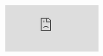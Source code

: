 <iframe frameborder="0" src="https://v.qq.com/txp/iframe/player.html?vid=f0873rxjvyy" allowFullScreen="true"></iframe>
